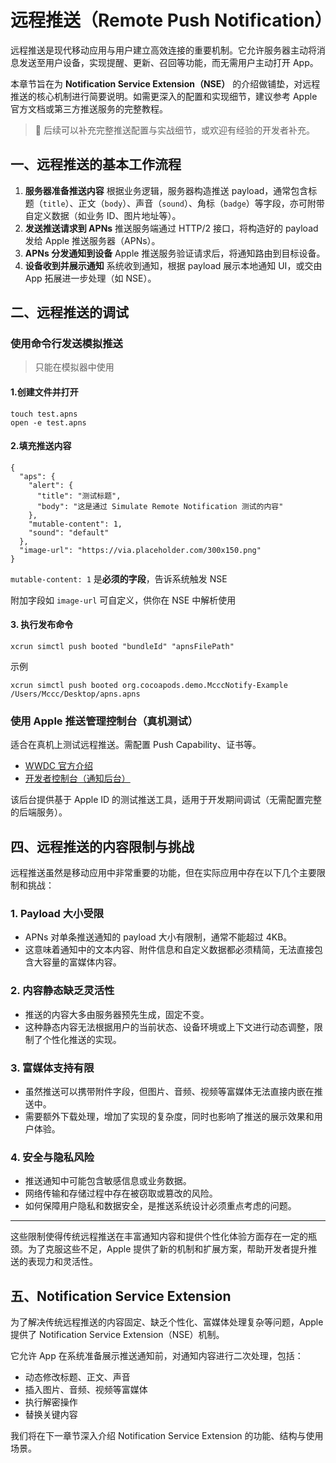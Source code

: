# 远程推送（Remote Push Notification）

远程推送是现代移动应用与用户建立高效连接的重要机制。它允许服务器主动将消息发送至用户设备，实现提醒、更新、召回等功能，而无需用户主动打开 App。

本章节旨在为 **Notification Service Extension（NSE）** 的介绍做铺垫，对远程推送的核心机制进行简要说明。如需更深入的配置和实现细节，建议参考 Apple 官方文档或第三方推送服务的完整教程。

> 🧭 后续可以补充完整推送配置与实战细节，或欢迎有经验的开发者补充。



## 一、远程推送的基本工作流程

1. **服务器准备推送内容**
   根据业务逻辑，服务器构造推送 payload，通常包含标题（`title`）、正文（`body`）、声音（`sound`）、角标（`badge`）等字段，亦可附带自定义数据（如业务 ID、图片地址等）。
2. **发送推送请求到 APNs**
   推送服务端通过 HTTP/2 接口，将构造好的 payload 发给 Apple 推送服务器（APNs）。
3. **APNs 分发通知到设备**
   Apple 推送服务验证请求后，将通知路由到目标设备。
4. **设备收到并展示通知**
   系统收到通知，根据 payload 展示本地通知 UI，或交由 App 拓展进一步处理（如 NSE）。



## 二、远程推送的调试

### 使用命令行发送模拟推送

> 只能在模拟器中使用

#### 1.创建文件并打开

```
touch test.apns
open -e test.apns
```

#### 2.填充推送内容

```
{
  "aps": {
    "alert": {
      "title": "测试标题",
      "body": "这是通过 Simulate Remote Notification 测试的内容"
    },
    "mutable-content": 1,
    "sound": "default"
  },
  "image-url": "https://via.placeholder.com/300x150.png"
}
```

`mutable-content: 1` 是**必须的字段**，告诉系统触发 NSE

附加字段如 `image-url` 可自定义，供你在 NSE 中解析使用



#### 3. 执行发布命令

```
xcrun simctl push booted "bundleId" "apnsFilePath"
```

示例

```
xcrun simctl push booted org.cocoapods.demo.McccNotify-Example /Users/Mccc/Desktop/apns.apns
```



### 使用 Apple 推送管理控制台（真机测试）

适合在真机上测试远程推送。需配置 Push Capability、证书等。

- [WWDC 官方介绍](https://developer.apple.com/cn/videos/play/wwdc2023/10025)
- [开发者控制台（通知后台）](https://icloud.developer.apple.com/dashboard/notifications)

该后台提供基于 Apple ID 的测试推送工具，适用于开发期间调试（无需配置完整的后端服务）。





## 四、远程推送的内容限制与挑战

远程推送虽然是移动应用中非常重要的功能，但在实际应用中存在以下几个主要限制和挑战：

### 1. Payload 大小受限

- APNs 对单条推送通知的 payload 大小有限制，通常不能超过 4KB。
- 这意味着通知中的文本内容、附件信息和自定义数据都必须精简，无法直接包含大容量的富媒体内容。

### 2. 内容静态缺乏灵活性

- 推送的内容大多由服务器预先生成，固定不变。
- 这种静态内容无法根据用户的当前状态、设备环境或上下文进行动态调整，限制了个性化推送的实现。

### 3. 富媒体支持有限

- 虽然推送可以携带附件字段，但图片、音频、视频等富媒体无法直接内嵌在推送中。
- 需要额外下载处理，增加了实现的复杂度，同时也影响了推送的展示效果和用户体验。

### 4. 安全与隐私风险

- 推送通知中可能包含敏感信息或业务数据。
- 网络传输和存储过程中存在被窃取或篡改的风险。
- 如何保障用户隐私和数据安全，是推送系统设计必须重点考虑的问题。

------

这些限制使得传统远程推送在丰富通知内容和提供个性化体验方面存在一定的瓶颈。为了克服这些不足，Apple 提供了新的机制和扩展方案，帮助开发者提升推送的表现力和灵活性。





## 五、Notification Service Extension

为了解决传统远程推送的内容固定、缺乏个性化、富媒体处理复杂等问题，Apple 提供了 Notification Service Extension（NSE）机制。

它允许 App 在系统准备展示推送通知前，对通知内容进行二次处理，包括：

- 动态修改标题、正文、声音
- 插入图片、音频、视频等富媒体
- 执行解密操作
- 替换关键内容

我们将在下一章节深入介绍 Notification Service Extension 的功能、结构与使用场景。

